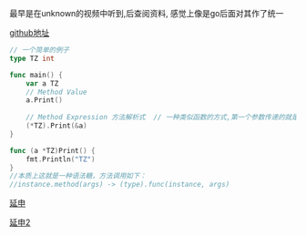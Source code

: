 最早是在unknown的视频中听到,后查阅资料, 感觉上像是go后面对其作了统一



[github地址](https://github.com/unknwon/go-fundamental-programming/blob/master/lectures/lecture11.md)

```go
// 一个简单的例子
type TZ int

func main() {
    var a TZ
    // Method Value
    a.Print()
    
    // Method Expression 方法解析式  // 一种类似函数的方式,第一个参数传递的就是reciever
    (*TZ).Print(&a)
}

func (a *TZ)Print() {
    fmt.Println("TZ")
}
//本质上这就是一种语法糖，方法调用如下：
//instance.method(args) -> (type).func(instance, args)
```

[延申](https://blog.csdn.net/hittata/article/details/24346949)

[延申2](https://blog.csdn.net/q1007729991/article/details/80472622)